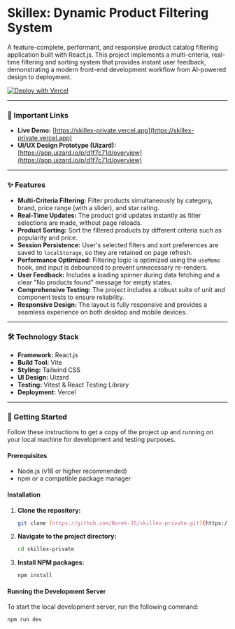# Skillex: Dynamic Product Filtering System

A feature-complete, performant, and responsive product catalog filtering application built with React.js. This project implements a multi-criteria, real-time filtering and sorting system that provides instant user feedback, demonstrating a modern front-end development workflow from AI-powered design to deployment.

[![Deploy with Vercel](https://vercel.com/button)](https://skillex-private.vercel.app/)

---

### 🔗 Important Links

- **Live Demo:** [https://skillex-private.vercel.app](https://skillex-private.vercel.app)
- **UI/UX Design Prototype (Uizard):** [https://app.uizard.io/p/d1f7c71d/overview](https://app.uizard.io/p/d1f7c71d/overview)

---

### ✨ Features

- **Multi-Criteria Filtering:** Filter products simultaneously by category, brand, price range (with a slider), and star rating.
- **Real-Time Updates:** The product grid updates instantly as filter selections are made, without page reloads.
- **Product Sorting:** Sort the filtered products by different criteria such as popularity and price.
- **Session Persistence:** User's selected filters and sort preferences are saved to `localStorage`, so they are retained on page refresh.
- **Performance Optimized:** Filtering logic is optimized using the `useMemo` hook, and input is debounced to prevent unnecessary re-renders.
- **User Feedback:** Includes a loading spinner during data fetching and a clear "No products found" message for empty states.
- **Comprehensive Testing:** The project includes a robust suite of unit and component tests to ensure reliability.
- **Responsive Design:** The layout is fully responsive and provides a seamless experience on both desktop and mobile devices.

---

### 🛠️ Technology Stack

- **Framework:** React.js
- **Build Tool:** Vite
- **Styling:** Tailwind CSS
- **UI Design:** Uizard
- **Testing:** Vitest & React Testing Library
- **Deployment:** Vercel

---

### 🚀 Getting Started

Follow these instructions to get a copy of the project up and running on your local machine for development and testing purposes.

#### Prerequisites

- Node.js (v18 or higher recommended)
- npm or a compatible package manager

#### Installation

1.  **Clone the repository:**
    ```sh
    git clone [https://github.com/Narek-JS/skillex-private.git](https://github.com/Narek-JS/skillex-private.git)
    ```
2.  **Navigate to the project directory:**
    ```sh
    cd skillex-private
    ```
3.  **Install NPM packages:**
    ```sh
    npm install
    ```

#### Running the Development Server

To start the local development server, run the following command:

```sh
npm run dev
```
